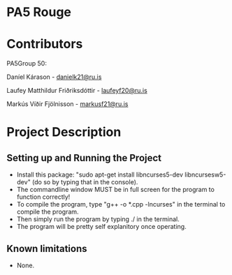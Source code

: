 # PA5 Rouge

# Contributors

PA5Group 50:

Daníel Kárason - danielk21@ru.is

Laufey Matthildur Friðriksdóttir - laufeyf20@ru.is

Markús Víðir Fjölnisson - markusf21@ru.is

# Project Description

## Setting up and Running the Project
* Install this package: "sudo apt-get install libncurses5-dev libncursesw5-dev" (do so by typing that in the console).
* The commandline window MUST be in full screen for the program to function correctly!
* To compile the program, type "g++ -o <program name> *.cpp -lncurses" in the terminal to compile the program.
* Then simply run the program by typing ./<program name> in the terminal.
* The program will be pretty self explanitory once operating.

## Known limitations
* None.